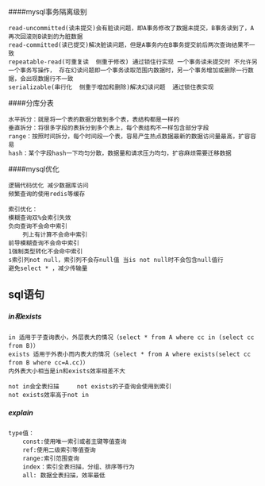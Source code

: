 ####mysql事务隔离级别

	read-uncommitted(读未提交)会有脏读问题，即A事务修改了数据未提交，B事务读到了，A再次回滚则B读到的为脏数据
	read-committed(读已提交)解决脏读问题，但是A事务内在B事务提交前后两次查询结果不一致	
	repeatable-read(可重复读  侧重于修改) 通过锁住行实现 一个事务读未提交时 不允许另一个事务写操作， 存在幻读问题即一个事务读取范围内数据时，另一个事务增加或删除一行数据，会出现数据行不一致	
	serializable(串行化  侧重于增加和删除)解决幻读问题  通过锁住表实现
####分库分表

	水平拆分：就是将一个表的数据分散到多个表，表结构都是一样的
	垂直拆分：将很多字段的表拆分到多个表上，每个表结构不一样包含部分字段
	range：按照时间拆分，每个时间段一个表，容易产生热点数据最新的数据访问量最高，扩容容易
	hash：某个字段hash一下均匀分散，数据量和请求压力均匀，扩容麻烦需要迁移数据
####mysql优化

	逻辑代码优化 减少数据库访问   
	频繁查询的使用redis等缓存 
	
	索引优化：
	模糊查询双%会索引失效
	负向查询不会命中索引
        列上有计算不会命中索引
	前导模糊查询不会命中索引
	1强制类型转化不会命中索引
	s索引列not null，索引列不会存null值 当is not null时不会包含null值行
	避免select * ，减少传输量

## sql语句
	
##### in和exists
	in 适用于子查询表小，外层表大的情况（select * from A where cc in (select cc from B)）
	exists 适用于外表小而内表大的情况（select * from A where exists(select cc from B where cc=A.cc)）
	内外表大小相当是in和exists效率相差不大
	
	not in会全表扫描     not exists的子查询会使用到索引
	not exists效率高于not in
	
##### explain
	type值：
		const:使用唯一索引或者主键等值查询
		ref:使用二级索引等值查询
		range:索引范围查询
		index：索引全表扫描，分组、排序等行为
		all: 数据全表扫描，效率最低
		
		
